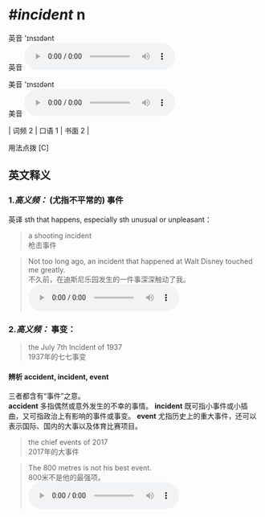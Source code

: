# ***\#incident*** n
英音 'ɪnsɪdənt  
英音
<audio src="./media/incident-B.aac" controls="controls"></audio>

美音 'ɪnsɪdənt  
美音
<audio src="./media/incident.aac" controls="controls"></audio>



| 词频 2 | 口语 1 | 书面 2 |  

用法点拨  [C]

英文释义
---
### 1.*高义频：* **(尤指不平常的) 事件**  
英译 sth that happens, especially sth unusual or unpleasant：

 > a shooting incident  
 > 枪击事件    

 > Not too long ago, an incident that happened at Walt Disney touched me greatly.   
 > 不久前，在迪斯尼乐园发生的一件事深深触动了我。    
<audio src="./media/incident-1.aac" controls="controls"></audio>

### 2.*高义频：* **事变：**  

 > the July 7th Incident of 1937   
 > 1937年的七七事变    

#### 辨析 accident, incident, event
三者都含有“事件”之意。  
**accident** 多指偶然或意外发生的不幸的事情。
**incident** 既可指小事件或小插曲，又可指政治上有影响的事件或事变。
**event** 尤指历史上的重大事件，还可以表示国际、国内的大事以及体育比赛项目。
 > the chief events of 2017  
 > 2017年的大事件    

 > The 800 metres is not his best event.  
 > 800米不是他的最强项。    
<audio src="./media/accident-The 800 metres.aac" controls="controls"></audio>



